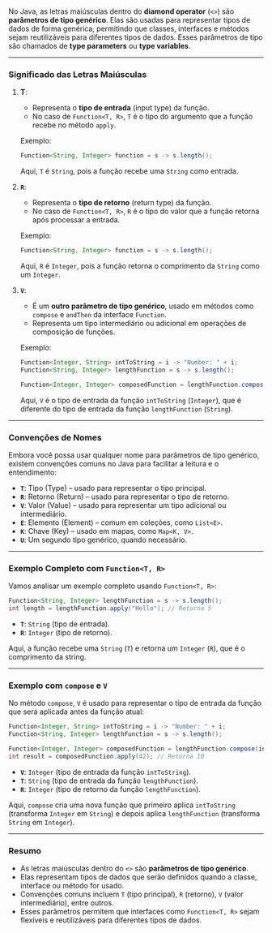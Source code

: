 <br>

No Java, as letras maiúsculas dentro do **diamond operator** (`<>`) são **parâmetros de tipo genérico**. Elas são usadas para representar tipos de dados de forma genérica, permitindo que classes, interfaces e métodos sejam reutilizáveis para diferentes tipos de dados. Esses parâmetros de tipo são chamados de **type parameters** ou **type variables**.


---

### Significado das Letras Maiúsculas

1. **T**:
   - Representa o **tipo de entrada** (input type) da função.
   - No caso de `Function<T, R>`, `T` é o tipo do argumento que a função recebe no método `apply`.

   Exemplo:
   ```java
   Function<String, Integer> function = s -> s.length();
   ```
   Aqui, `T` é `String`, pois a função recebe uma `String` como entrada.

2. **`R`**:
   - Representa o **tipo de retorno** (return type) da função.
   - No caso de `Function<T, R>`, `R` é o tipo do valor que a função retorna após processar a entrada.

   Exemplo:
   ```java
   Function<String, Integer> function = s -> s.length();
   ```
   Aqui, `R` é `Integer`, pois a função retorna o comprimento da `String` como um `Integer`.

3. **`V`**:
   - É um **outro parâmetro de tipo genérico**, usado em métodos como `compose` e `andThen` da interface `Function`.
   - Representa um tipo intermediário ou adicional em operações de composição de funções.

   Exemplo:
   ```java
   Function<Integer, String> intToString = i -> "Number: " + i;
   Function<String, Integer> lengthFunction = s -> s.length();

   Function<Integer, Integer> composedFunction = lengthFunction.compose(intToString);
   ```
   Aqui, `V` é o tipo de entrada da função `intToString` (`Integer`), que é diferente do tipo de entrada da função `lengthFunction` (`String`).

---

### Convenções de Nomes

Embora você possa usar qualquer nome para parâmetros de tipo genérico, existem convenções comuns no Java para facilitar a leitura e o entendimento:

- **`T`**: Tipo (Type) – usado para representar o tipo principal.
- **`R`**: Retorno (Return) – usado para representar o tipo de retorno.
- **`V`**: Valor (Value) – usado para representar um tipo adicional ou intermediário.
- **`E`**: Elemento (Element) – comum em coleções, como `List<E>`.
- **`K`**: Chave (Key) – usado em mapas, como `Map<K, V>`.
- **`U`**: Um segundo tipo genérico, quando necessário.

---

### Exemplo Completo com `Function<T, R>`

Vamos analisar um exemplo completo usando `Function<T, R>`:

```java
Function<String, Integer> lengthFunction = s -> s.length();
int length = lengthFunction.apply("Hello"); // Retorna 5
```

- **`T`**: `String` (tipo de entrada).
- **`R`**: `Integer` (tipo de retorno).

Aqui, a função recebe uma `String` (`T`) e retorna um `Integer` (`R`), que é o comprimento da string.

---

### Exemplo com `compose` e `V`

No método `compose`, `V` é usado para representar o tipo de entrada da função que será aplicada antes da função atual:

```java
Function<Integer, String> intToString = i -> "Number: " + i;
Function<String, Integer> lengthFunction = s -> s.length();

Function<Integer, Integer> composedFunction = lengthFunction.compose(intToString);
int result = composedFunction.apply(42); // Retorna 10
```

- **`V`**: `Integer` (tipo de entrada da função `intToString`).
- **`T`**: `String` (tipo de entrada da função `lengthFunction`).
- **`R`**: `Integer` (tipo de retorno da função `lengthFunction`).

Aqui, `compose` cria uma nova função que primeiro aplica `intToString` (transforma `Integer` em `String`) e depois aplica `lengthFunction` (transforma `String` em `Integer`).

---

### Resumo

- As letras maiúsculas dentro do `<>` são **parâmetros de tipo genérico**.
- Elas representam tipos de dados que serão definidos quando a classe, interface ou método for usado.
- Convenções comuns incluem `T` (tipo principal), `R` (retorno), `V` (valor intermediário), entre outros.
- Esses parâmetros permitem que interfaces como `Function<T, R>` sejam flexíveis e reutilizáveis para diferentes tipos de dados.